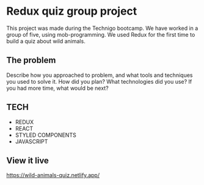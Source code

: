 # Redux quiz group project

This project was made during the Technigo bootcamp. We have worked in a group of five, using mob-programming. We used Redux for the first time to build a quiz about wild animals.

## The problem

Describe how you approached to problem, and what tools and techniques you used to solve it. How did you plan? What technologies did you use? If you had more time, what would be next?

## TECH
- REDUX
- REACT
- STYLED COMPONENTS
- JAVASCRIPT

## View it live
https://wild-animals-quiz.netlify.app/



